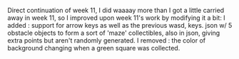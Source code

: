 Direct continuation of week 11, I did waaaay more than I got a little carried away in week 11, so I improved upon week 11's work by modifying it a bit:
I added : 
support for arrow keys as well as the previous wasd, keys.
json w/ 5 obstacle objects to form a sort of 'maze'
collectibles, also in json, giving extra points but aren't randomly generated.
I removed : the color of background changing when a green square was collected.

